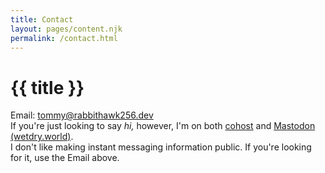 ```yaml
---
title: Contact
layout: pages/content.njk
permalink: /contact.html
---
```


# {{ title }}
Email: [tommy@rabbithawk256.dev](mailto:tommy@rabbithawk256.dev)  
If you're just looking to say *hi,* however, I'm on both [cohost](https://cohost.org/rabbithawk256) and [Mastodon (wetdry.world)](https://wetdry.world/@rabbithawk256).  
I don't like making instant messaging information public. If you're looking for it, use the Email above.